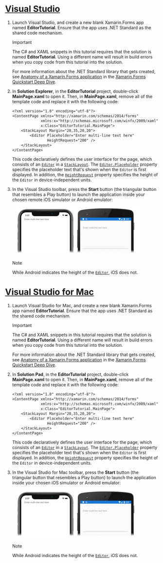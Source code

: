 # [Visual Studio](#tab/vswin)

1. Launch Visual Studio, and create a new blank Xamarin.Forms app named **EditorTutorial**. Ensure that the app uses .NET Standard as the shared code mechanism.

    > [!IMPORTANT]
    > The C# and XAML snippets in this tutorial requires that the solution is named **EditorTutorial**. Using a different name will result in build errors when you copy code from this tutorial into the solution.

    For more information about the .NET Standard library that gets created, see [Anatomy of a Xamarin.Forms application](~/get-started/first-app/index.md) in the [Xamarin.Forms Quickstart Deep Dive](~/get-started/first-app/index.md).

1. In **Solution Explorer**, in the **EditorTutorial** project, double-click **MainPage.xaml** to open it. Then, in **MainPage.xaml**, remove all of the template code and replace it with the following code:

    ```xaml
    <?xml version="1.0" encoding="utf-8"?>
    <ContentPage xmlns="http://xamarin.com/schemas/2014/forms"
                 xmlns:x="http://schemas.microsoft.com/winfx/2009/xaml"
                 x:Class="EditorTutorial.MainPage">
        <StackLayout Margin="20,35,20,20">
            <Editor Placeholder="Enter multi-line text here"
                    HeightRequest="200" />
        </StackLayout>
    </ContentPage>
    ```

    This code declaratively defines the user interface for the page, which consists of an [`Editor`](xref:Xamarin.Forms.Editor) in a [`StackLayout`](xref:Xamarin.Forms.StackLayout). The [`Editor.Placeholder`](xref:Xamarin.Forms.Editor.Placeholder) property specifies the placeholder text that's shown when the `Editor` is first displayed. In addition, the [`HeightRequest`](xref:Xamarin.Forms.VisualElement) property specifies the height of the `Editor` in device-independent units.

1. In the Visual Studio toolbar, press the **Start** button (the triangular button that resembles a Play button) to launch the application inside your chosen remote iOS simulator or Android emulator:

    [![Screenshot of an Editor on iOS and Android](../images/create-editor.png "Editor containing placeholder text")](../images/create-editor-large.png#lightbox "Editor containing placeholder text")

    > [!NOTE]
    > While Android indicates the height of the [`Editor`](xref:Xamarin.Forms.Editor), iOS does not.

# [Visual Studio for Mac](#tab/vsmac)

1. Launch Visual Studio for Mac, and create a new blank Xamarin.Forms app named **EditorTutorial**. Ensure that the app uses .NET Standard as the shared code mechanism.

    > [!IMPORTANT]
    > The C# and XAML snippets in this tutorial requires that the solution is named **EditorTutorial**. Using a different name will result in build errors when you copy code from this tutorial into the solution.

    For more information about the .NET Standard library that gets created, see [Anatomy of a Xamarin.Forms application](~/get-started/first-app/index.md) in the [Xamarin.Forms Quickstart Deep Dive](~/get-started/first-app/index.md).

1. In **Solution Pad**, in the **EditorTutorial** project, double-click **MainPage.xaml** to open it. Then, in **MainPage.xaml**, remove all of the template code and replace it with the following code:

    ```xaml
    <?xml version="1.0" encoding="utf-8"?>
    <ContentPage xmlns="http://xamarin.com/schemas/2014/forms"
                 xmlns:x="http://schemas.microsoft.com/winfx/2009/xaml"
                 x:Class="EditorTutorial.MainPage">
        <StackLayout Margin="20,35,20,20">
            <Editor Placeholder="Enter multi-line text here"
                    HeightRequest="200" />
        </StackLayout>
    </ContentPage>
    ```

    This code declaratively defines the user interface for the page, which consists of an [`Editor`](xref:Xamarin.Forms.Editor) in a [`StackLayout`](xref:Xamarin.Forms.StackLayout). The [`Editor.Placeholder`](xref:Xamarin.Forms.Editor.Placeholder) property specifies the placeholder text that's shown when the `Editor` is first displayed. In addition, the [`HeightRequest`](xref:Xamarin.Forms.VisualElement) property specifies the height of the `Editor` in device-independent units.

1. In the Visual Studio for Mac toolbar, press the **Start** button (the triangular button that resembles a Play button) to launch the application inside your chosen iOS simulator or Android emulator:

    [![Screenshot of an Editor on iOS and Android](../images/create-editor.png "Editor containing placeholder text")](../images/create-editor-large.png#lightbox "Editor containing placeholder text")

    > [!NOTE]
    > While Android indicates the height of the [`Editor`](xref:Xamarin.Forms.Editor), iOS does not.
